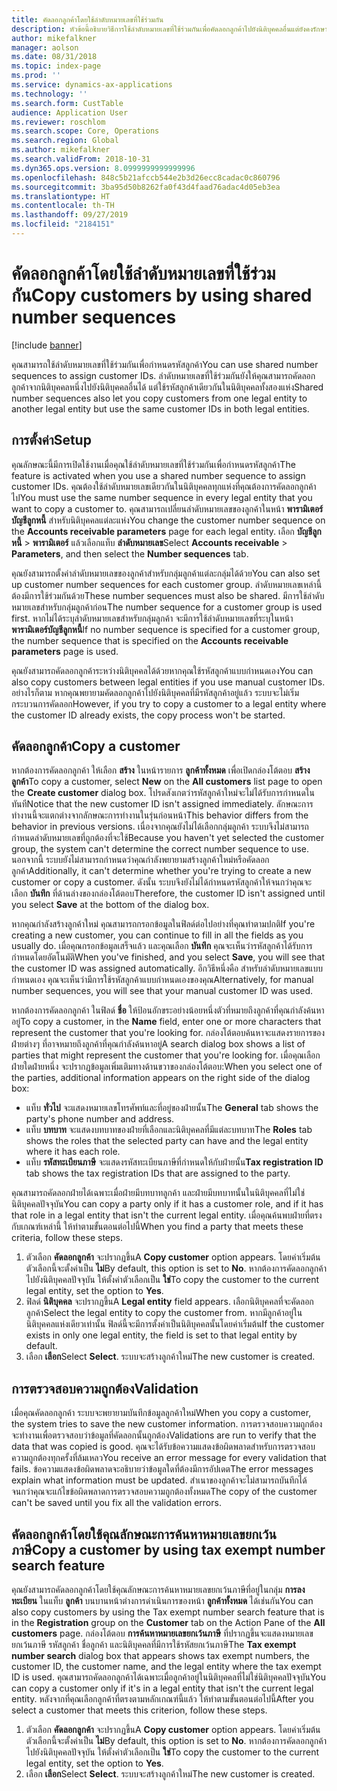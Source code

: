 ```yaml
---
title: คัดลอกลูกค้าโดยใช้ลำดับหมายเลขที่ใช้ร่วมกัน
description: หัวข้อนี้อธิบายวิธีการใช้ลำดับหมายเลขที่ใช้ร่วมกันเพื่อคัดลอกลูกค้าไปยังนิติบุคคลอื่นแต่ยังคงรักษารหัสลูกค้าเดิมไว้
author: mikefalkner
manager: aolson
ms.date: 08/31/2018
ms.topic: index-page
ms.prod: ''
ms.service: dynamics-ax-applications
ms.technology: ''
ms.search.form: CustTable
audience: Application User
ms.reviewer: roschlom
ms.search.scope: Core, Operations
ms.search.region: Global
ms.author: mikefalkner
ms.search.validFrom: 2018-10-31
ms.dyn365.ops.version: 8.0999999999999996
ms.openlocfilehash: 848c5b21afccb544e2b3d26ecc8cadac0c860796
ms.sourcegitcommit: 3ba95d50b8262fa0f43d4faad76adac4d05eb3ea
ms.translationtype: HT
ms.contentlocale: th-TH
ms.lasthandoff: 09/27/2019
ms.locfileid: "2184151"
---
```

# <a name="copy-customers-by-using-shared-number-sequences"></a><span data-ttu-id="4051d-103">คัดลอกลูกค้าโดยใช้ลำดับหมายเลขที่ใช้ร่วมกัน</span><span class="sxs-lookup"><span data-stu-id="4051d-103">Copy customers by using shared number sequences</span></span>

[!include [banner](../includes/banner.md)]

<span data-ttu-id="4051d-104">คุณสามารถใช้ลำดับหมายเลขที่ใช้ร่วมกันเพื่อกำหนดรหัสลูกค้า</span><span class="sxs-lookup"><span data-stu-id="4051d-104">You can use shared number sequences to assign customer IDs.</span></span> <span data-ttu-id="4051d-105">ลำดับหมายเลขที่ใช้ร่วมกันยังให้คุณสามารถคัดลอกลูกค้าจากนิติบุคคลหนึ่งไปยังนิติบุคคลอื่นได้ แต่ใช้รหัสลูกค้าเดียวกันในนิติบุคคลทั้งสองแห่ง</span><span class="sxs-lookup"><span data-stu-id="4051d-105">Shared number sequences also let you copy customers from one legal entity to another legal entity but use the same customer IDs in both legal entities.</span></span>

## <a name="setup"></a><span data-ttu-id="4051d-106">การตั้งค่า</span><span class="sxs-lookup"><span data-stu-id="4051d-106">Setup</span></span>

<span data-ttu-id="4051d-107">คุณลักษณะนี้มีการเปิดใช้งานเมื่อคุณใช้ลำดับหมายเลขที่ใช้ร่วมกันเพื่อกำหนดรหัสลูกค้า</span><span class="sxs-lookup"><span data-stu-id="4051d-107">The feature is activated when you use a shared number sequence to assign customer IDs.</span></span> <span data-ttu-id="4051d-108">คุณต้องใช้ลำดับหมายเลขเดียวกันในนิติบุคคลทุกแห่งที่คุณต้องการคัดลอกลูกค้าไป</span><span class="sxs-lookup"><span data-stu-id="4051d-108">You must use the same number sequence in every legal entity that you want to copy a customer to.</span></span> <span data-ttu-id="4051d-109">คุณสามารถเปลี่ยนลำดับหมายเลขของลูกค้าในหน้า **พารามิเตอร์บัญชีลูกหนี้** สำหรับนิติบุคคลแต่ละแห่ง</span><span class="sxs-lookup"><span data-stu-id="4051d-109">You change the customer number sequence on the **Accounts receivable parameters** page for each legal entity.</span></span> <span data-ttu-id="4051d-110">เลือก **บัญชีลูกหนี้** \> **พารามิเตอร์** แล้วเลือกแท็บ **ลำดับหมายเลข**</span><span class="sxs-lookup"><span data-stu-id="4051d-110">Select **Accounts receivable** \> **Parameters**, and then select the **Number sequences** tab.</span></span>

<span data-ttu-id="4051d-111">คุณยังสามารถตั้งค่าลำดับหมายเลขของลูกค้าสำหรับกลุ่มลูกค้าแต่ละกลุ่มได้ด้วย</span><span class="sxs-lookup"><span data-stu-id="4051d-111">You can also set up customer number sequences for each customer group.</span></span> <span data-ttu-id="4051d-112">ลำดับหมายเลขเหล่านี้ต้องมีการใช้ร่วมกันด้วย</span><span class="sxs-lookup"><span data-stu-id="4051d-112">These number sequences must also be shared.</span></span> <span data-ttu-id="4051d-113">มีการใช้ลำดับหมายเลขสำหรับกลุ่มลูกค้าก่อน</span><span class="sxs-lookup"><span data-stu-id="4051d-113">The number sequence for a customer group is used first.</span></span> <span data-ttu-id="4051d-114">หากไม่ได้ระบุลำดับหมายเลขสำหรับกลุ่มลูกค้า จะมีการใช้ลำดับหมายเลขที่ระบุในหน้า **พารามิเตอร์บัญชีลูกหนี้**</span><span class="sxs-lookup"><span data-stu-id="4051d-114">If no number sequence is specified for a customer group, the number sequence that is specified on the **Accounts receivable parameters** page is used.</span></span>

<span data-ttu-id="4051d-115">คุณยังสามารถคัดลอกลูกค้าระหว่างนิติบุคคลได้ด้วยหากคุณใช้รหัสลูกค้าแบบกำหนดเอง</span><span class="sxs-lookup"><span data-stu-id="4051d-115">You can also copy customers between legal entities if you use manual customer IDs.</span></span> <span data-ttu-id="4051d-116">อย่างไรก็ตาม หากคุณพยายามคัดลอกลูกค้าไปยังนิติบุคคลที่มีรหัสลูกค้าอยู่แล้ว ระบบจะไม่เริ่มกระบวนการคัดลอก</span><span class="sxs-lookup"><span data-stu-id="4051d-116">However, if you try to copy a customer to a legal entity where the customer ID already exists, the copy process won't be started.</span></span>

## <a name="copy-a-customer"></a><span data-ttu-id="4051d-117">คัดลอกลูกค้า</span><span class="sxs-lookup"><span data-stu-id="4051d-117">Copy a customer</span></span>

<span data-ttu-id="4051d-118">หากต้องการคัดลอกลูกค้า ให้เลือก **สร้าง** ในหน้ารายการ **ลูกค้าทั้งหมด** เพื่อเปิดกล่องโต้ตอบ **สร้างลูกค้า**</span><span class="sxs-lookup"><span data-stu-id="4051d-118">To copy a customer, select **New** on the **All customers** list page to open the **Create customer** dialog box.</span></span> <span data-ttu-id="4051d-119">โปรดสังเกตว่ารหัสลูกค้าใหม่จะไม่ได้รับการกำหนดในทันที</span><span class="sxs-lookup"><span data-stu-id="4051d-119">Notice that the new customer ID isn't assigned immediately.</span></span> <span data-ttu-id="4051d-120">ลักษณะการทำงานนี้จะแตกต่างจากลักษณะการทำงานในรุ่นก่อนหน้า</span><span class="sxs-lookup"><span data-stu-id="4051d-120">This behavior differs from the behavior in previous versions.</span></span> <span data-ttu-id="4051d-121">เนื่องจากคุณยังไม่ได้เลือกกลุ่มลูกค้า ระบบจึงไม่สามารถกำหนดลำดับหมายเลขที่ถูกต้องที่จะใช้</span><span class="sxs-lookup"><span data-stu-id="4051d-121">Because you haven't yet selected the customer group, the system can't determine the correct number sequence to use.</span></span> <span data-ttu-id="4051d-122">นอกจากนี้ ระบบยังไม่สามารถกำหนดว่าคุณกำลังพยายามสร้างลูกค้าใหม่หรือคัดลอกลูกค้า</span><span class="sxs-lookup"><span data-stu-id="4051d-122">Additionally, it can't determine whether you're trying to create a new customer or copy a customer.</span></span> <span data-ttu-id="4051d-123">ดังนั้น ระบบจึงยังไม่ได้กำหนดรหัสลูกค้าให้จนกว่าคุณจะเลือก **บันทึก** ที่ด้านล่างของกล่องโต้ตอบ</span><span class="sxs-lookup"><span data-stu-id="4051d-123">Therefore, the customer ID isn't assigned until you select **Save** at the bottom of the dialog box.</span></span>

<span data-ttu-id="4051d-124">หากคุณกำลังสร้างลูกค้าใหม่ คุณสามารถกรอกข้อมูลในฟิลด์ต่อไปอย่างที่คุณทำตามปกติ</span><span class="sxs-lookup"><span data-stu-id="4051d-124">If you're creating a new customer, you can continue to fill in all the fields as you usually do.</span></span> <span data-ttu-id="4051d-125">เมื่อคุณกรอกข้อมูลเสร็จแล้ว และคุณเลือก **บันทึก** คุณจะเห็นว่ารหัสลูกค้าได้รับการกำหนดโดยอัตโนมัติ</span><span class="sxs-lookup"><span data-stu-id="4051d-125">When you've finished, and you select **Save**, you will see that the customer ID was assigned automatically.</span></span> <span data-ttu-id="4051d-126">อีกวิธีหนึ่งคือ สำหรับลำดับหมายเลขแบบกำหนดเอง คุณจะเห็นว่ามีการใช้รหัสลูกค้าแบบกำหนดเองของคุณ</span><span class="sxs-lookup"><span data-stu-id="4051d-126">Alternatively, for manual number sequences, you will see that your manual customer ID was used.</span></span>

<span data-ttu-id="4051d-127">หากต้องการคัดลอกลูกค้า ในฟิลด์ **ชื่อ** ให้ป้อนอักขระอย่างน้อยหนึ่งตัวที่หมายถึงลูกค้าที่คุณกำลังค้นหาอยู่</span><span class="sxs-lookup"><span data-stu-id="4051d-127">To copy a customer, in the **Name** field, enter one or more characters that represent the customer that you're looking for.</span></span> <span data-ttu-id="4051d-128">กล่องโต้ตอบค้นหาจะแสดงรายการของฝ่ายต่างๆ ที่อาจหมายถึงลูกค้าที่คุณกำลังค้นหาอยู่</span><span class="sxs-lookup"><span data-stu-id="4051d-128">A search dialog box shows a list of parties that might represent the customer that you're looking for.</span></span> <span data-ttu-id="4051d-129">เมื่อคุณเลือกฝ่ายใดฝ่ายหนึ่ง จะปรากฏข้อมูลเพิ่มเติมทางด้านขวาของกล่องโต้ตอบ:</span><span class="sxs-lookup"><span data-stu-id="4051d-129">When you select one of the parties, additional information appears on the right side of the dialog box:</span></span>

- <span data-ttu-id="4051d-130">แท็บ **ทั่วไป** จะแสดงหมายเลขโทรศัพท์และที่อยู่ของฝ่ายนั้น</span><span class="sxs-lookup"><span data-stu-id="4051d-130">The **General** tab shows the party's phone number and address.</span></span>
- <span data-ttu-id="4051d-131">แท็บ **บทบาท** จะแสดงบทบาทของฝ่ายที่เลือกและนิติบุคคลที่มีแต่ละบทบาท</span><span class="sxs-lookup"><span data-stu-id="4051d-131">The **Roles** tab shows the roles that the selected party can have and the legal entity where it has each role.</span></span>
- <span data-ttu-id="4051d-132">แท็บ **รหัสทะเบียนภาษี** จะแสดงรหัสทะเบียนภาษีที่กำหนดให้กับฝ่ายนั้น</span><span class="sxs-lookup"><span data-stu-id="4051d-132">**Tax registration ID** tab shows the tax registration IDs that are assigned to the party.</span></span>

<span data-ttu-id="4051d-133">คุณสามารถคัดลอกฝ่ายได้เฉพาะเมื่อฝ่ายมีบทบาทลูกค้า และฝ่ายมีบทบาทนั้นในนิติบุคคลที่ไม่ใช่นิติบุคคลปัจจุบัน</span><span class="sxs-lookup"><span data-stu-id="4051d-133">You can copy a party only if it has a customer role, and if it has that role in a legal entity that isn't the current legal entity.</span></span> <span data-ttu-id="4051d-134">เมื่อคุณค้นพบฝ่ายที่ตรงกับเกณฑ์เหล่านี้ ให้ทำตามขั้นตอนต่อไปนี้</span><span class="sxs-lookup"><span data-stu-id="4051d-134">When you find a party that meets these criteria, follow these steps.</span></span>

1. <span data-ttu-id="4051d-135">ตัวเลือก **คัดลอกลูกค้า** จะปรากฏขึ้น</span><span class="sxs-lookup"><span data-stu-id="4051d-135">A **Copy customer** option appears.</span></span> <span data-ttu-id="4051d-136">โดยค่าเริ่มต้น ตัวเลือกนี้จะตั้งค่าเป็น **ไม่**</span><span class="sxs-lookup"><span data-stu-id="4051d-136">By default, this option is set to **No**.</span></span> <span data-ttu-id="4051d-137">หากต้องการคัดลอกลูกค้าไปยังนิติบุคคลปัจจุบัน ให้ตั้งค่าตัวเลือกเป็น **ใช่**</span><span class="sxs-lookup"><span data-stu-id="4051d-137">To copy the customer to the current legal entity, set the option to **Yes**.</span></span> 
2. <span data-ttu-id="4051d-138">ฟิลด์ **นิติบุคคล** จะปรากฏขึ้น</span><span class="sxs-lookup"><span data-stu-id="4051d-138">A **Legal entity** field appears.</span></span> <span data-ttu-id="4051d-139">เลือกนิติบุคคลที่จะคัดลอกลูกค้า</span><span class="sxs-lookup"><span data-stu-id="4051d-139">Select the legal entity to copy the customer from.</span></span> <span data-ttu-id="4051d-140">หากมีลูกค้าอยู่ในนิติบุคคลแห่งเดียวเท่านั้น ฟิลด์นี้จะมีการตั้งค่าเป็นนิติบุคคลนั้นโดยค่าเริ่มต้น</span><span class="sxs-lookup"><span data-stu-id="4051d-140">If the customer exists in only one legal entity, the field is set to that legal entity by default.</span></span>
3. <span data-ttu-id="4051d-141">เลือก **เลือก**</span><span class="sxs-lookup"><span data-stu-id="4051d-141">Select **Select**.</span></span> <span data-ttu-id="4051d-142">ระบบจะสร้างลูกค้าใหม่</span><span class="sxs-lookup"><span data-stu-id="4051d-142">The new customer is created.</span></span>

## <a name="validation"></a><span data-ttu-id="4051d-143">การตรวจสอบความถูกต้อง</span><span class="sxs-lookup"><span data-stu-id="4051d-143">Validation</span></span>

<span data-ttu-id="4051d-144">เมื่อคุณคัดลอกลูกค้า ระบบจะพยายามบันทึกข้อมูลลูกค้าใหม่</span><span class="sxs-lookup"><span data-stu-id="4051d-144">When you copy a customer, the system tries to save the new customer information.</span></span> <span data-ttu-id="4051d-145">การตรวจสอบความถูกต้องจะทำงานเพื่อตรวจสอบว่าข้อมูลที่คัดลอกนั้นถูกต้อง</span><span class="sxs-lookup"><span data-stu-id="4051d-145">Validations are run to verify that the data that was copied is good.</span></span> <span data-ttu-id="4051d-146">คุณจะได้รับข้อความแสดงข้อผิดพลาดสำหรับการตรวจสอบความถูกต้องทุกครั้งที่ล้มเหลว</span><span class="sxs-lookup"><span data-stu-id="4051d-146">You receive an error message for every validation that fails.</span></span> <span data-ttu-id="4051d-147">ข้อความแสดงข้อผิดพลาดจะอธิบายว่าข้อมูลใดที่ต้องมีการอัปเดต</span><span class="sxs-lookup"><span data-stu-id="4051d-147">The error messages explain what information must be updated.</span></span> <span data-ttu-id="4051d-148">สำเนาของลูกค้าจะไม่สามารถบันทึกได้จนกว่าคุณจะแก้ไขข้อผิดพลาดการตรวจสอบความถูกต้องทั้งหมด</span><span class="sxs-lookup"><span data-stu-id="4051d-148">The copy of the customer can't be saved until you fix all the validation errors.</span></span>

## <a name="copy-a-customer-by-using-tax-exempt-number-search-feature"></a><span data-ttu-id="4051d-149">คัดลอกลูกค้าโดยใช้คุณลักษณะการค้นหาหมายเลขยกเว้นภาษี</span><span class="sxs-lookup"><span data-stu-id="4051d-149">Copy a customer by using tax exempt number search feature</span></span>

<span data-ttu-id="4051d-150">คุณยังสามารถคัดลอกลูกค้าโดยใช้คุณลักษณะการค้นหาหมายเลขยกเว้นภาษีที่อยู่ในกลุ่ม **การลงทะเบียน** ในแท็บ **ลูกค้า** บนบานหน้าต่างการดำเนินการของหน้า **ลูกค้าทั้งหมด** ได้เช่นกัน</span><span class="sxs-lookup"><span data-stu-id="4051d-150">You can also copy customers by using the Tax exempt number search feature that is in the **Registration** group on the **Customer** tab on the Action Pane of the **All customers** page.</span></span> <span data-ttu-id="4051d-151">กล่องโต้ตอบ **การค้นหาหมายเลขยกเว้นภาษี** ที่ปรากฏขึ้นจะแสดงหมายเลขยกเว้นภาษี รหัสลูกค้า ชื่อลูกค้า และนิติบุคคลที่มีการใช้รหัสยกเว้นภาษี</span><span class="sxs-lookup"><span data-stu-id="4051d-151">The **Tax exempt number search** dialog box that appears shows tax exempt numbers, the customer ID, the customer name, and the legal entity where the tax exempt ID is used.</span></span> <span data-ttu-id="4051d-152">คุณสามารถคัดลอกลูกค้าได้เฉพาะเมื่อลูกค้าอยู่ในนิติบุคคลที่ไม่ใช่นิติบุคคลปัจจุบัน</span><span class="sxs-lookup"><span data-stu-id="4051d-152">You can copy a customer only if it's in a legal entity that isn't the current legal entity.</span></span> <span data-ttu-id="4051d-153">หลังจากที่คุณเลือกลูกค้าที่ตรงตามหลักเกณฑ์นี้แล้ว ให้ทำตามขั้นตอนต่อไปนี้</span><span class="sxs-lookup"><span data-stu-id="4051d-153">After you select a customer that meets this criterion, follow these steps.</span></span>

1. <span data-ttu-id="4051d-154">ตัวเลือก **คัดลอกลูกค้า** จะปรากฏขึ้น</span><span class="sxs-lookup"><span data-stu-id="4051d-154">A **Copy customer** option appears.</span></span> <span data-ttu-id="4051d-155">โดยค่าเริ่มต้น ตัวเลือกนี้จะตั้งค่าเป็น **ไม่**</span><span class="sxs-lookup"><span data-stu-id="4051d-155">By default, this option is set to **No**.</span></span> <span data-ttu-id="4051d-156">หากต้องการคัดลอกลูกค้าไปยังนิติบุคคลปัจจุบัน ให้ตั้งค่าตัวเลือกเป็น **ใช่**</span><span class="sxs-lookup"><span data-stu-id="4051d-156">To copy the customer to the current legal entity, set the option to **Yes**.</span></span> 
2. <span data-ttu-id="4051d-157">เลือก **เลือก**</span><span class="sxs-lookup"><span data-stu-id="4051d-157">Select **Select**.</span></span> <span data-ttu-id="4051d-158">ระบบจะสร้างลูกค้าใหม่</span><span class="sxs-lookup"><span data-stu-id="4051d-158">The new customer is created.</span></span>

